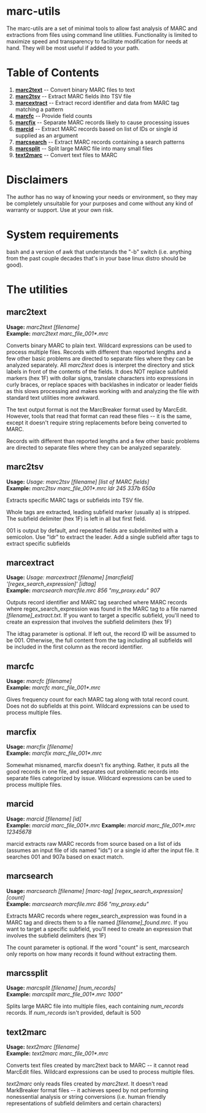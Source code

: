 # marc-utils
The marc-utils are a set of minimal tools to allow fast analysis of MARC and extractions from files using command line utilities. Functionality is limited to maximize speed and transparency to facilitate modification for needs at hand. They will be most useful if added to your path.

# Table of Contents
1. [**marc2text**](#marc2text) -- Convert binary MARC files to text
2. [**marc2tsv**](#marc2tsv) -- Extract MARC fields ihto TSV file 
3. [**marcextract**](#marcsearch) -- Extract record identifier and data from MARC tag matching a pattern 
4. [**marcfc**](#marcfc) -- Provide field counts
5. [**marcfix**](#marcfix) -- Separate MARC records likely to cause processing issues
6. [**marcid**](#marcid) -- Extract MARC records based on list of IDs or single id supplied as an argument
7. [**marcsearch**](#marcsearch) -- Extract MARC records containing a search patterns
8. [**marcsplit**](#marcsplit) -- Split large MARC file into many small files
9. [**text2marc**](#text2marc) -- Convert text files to MARC

# Disclaimers

The author has no way of knowing your needs or environment, so they may be completely unsuitable for your purposes and come without any kind of warranty or support. Use at your own risk. 

# System requirements
bash and a version of awk that understands the "-b" switch (i.e. anything from the past couple decades that's in your base linux distro should be good). 

# The utilities

## marc2text
**Usage:** *marc2text [filename]*  
**Example:** *marc2text marc_file_001\*.mrc*

Converts binary MARC to plain text. Wildcard expressions can be used to process multiple files. Records with different than reported lengths and a few other basic problems are directed to separate files where they can be analyzed separately.
All *marc2text* does is interpret the directory and stick labels in front of the contents of the fields. It does NOT replace subfield markers (hex 1F) with dollar signs, translate characters into expressions in curly braces, or replace spaces with backlashes in indicator or leader fields as this slows processing and makes working with and analyzing the file with standard text utilities more awkward.

The text output format is not the MarcBreaker format used by MarcEdit. However, tools that read that format can read these files -- it is the same, except it doesn't require string replacements before being converted to MARC.

Records with different than reported lengths and a few other basic problems are directed to separate files where they can be analyzed separately.

## marc2tsv
**Usage:** *Usage: marc2tsv [filename] [list of MARC fields]*  
**Example:** *marc2tsv marc_file_001\*.mrc ldr 245 337b 650a*

Extracts specific MARC tags or subfields into TSV file.

Whole tags are extracted, leading subfield marker (usually a) is stripped. The subfield delimiter (hex 1F) is left in all but first field.

001 is output by default, and repeated fields are subdelimited with a semicolon. Use "ldr" to extract the leader. Add a single subfield after tags to extract specific subfields

## marcextract
**Usage:** *Usage: marcextract [filename] [marcfield] '[regex_search_expression]' [idtag]*  
**Example:** *marcsearch marcfile.mrc 856 "my_proxy.edu" 907*

Outputs record identifier and MARC tag searched where MARC records where regex_search_expression was found in the MARC tag to a file named *[filename]_extract.txt*. If you want to target a specific subfield, you'll need to create an expression that involves the subfield delimiters (hex 1F)

The idtag parameter is optional. If left out, the record ID will be assumed to be 001. Otherwise, the full content from the tag including all subfields will be included in the first column as the record identifier.

## marcfc
**Usage:** *marcfc [filename]*  
**Example:** *marcfc marc_file_001\*.mrc*

Gives frequency count for each MARC tag along with total record count. Does not do subfields at this point. Wildcard expressions can be used to process multiple files.

## marcfix
**Usage:** *marcfix [filename]*  
**Example:** *marcfix marc_file_001\*.mrc*

Somewhat misnamed, marcfix doesn't fix anything. Rather, it puts all the good records in one file, and separates out problematic records into separate files categorized by issue. Wildcard expressions can be used to process multiple files.

## marcid 
**Usage:** *marcid [filename] [id]*  
**Example:** *marcid marc_file_001\*.mrc*
**Example:** *marcid marc_file_001\*.mrc 12345678*

marcid extracts raw MARC records from source based on a list of ids (assumes an input file of ids named "ids") or a single id after the input file. It searches 001 and 907a based on exact match. 

## marcsearch
**Usage:** *marcsearch [filename] [marc-tag] [regex_search_expression] [count]*  
**Example:** *marcsearch marcfile.mrc 856 "my_proxy.edu"*

Extracts MARC records where regex_search_expression was found in a MARC tag and directs them to a file named *[filename]_found.mrc*. If you want to target a specific subfield, you'll need to create an expression that involves the subfield delimiters (hex 1F)

The count parameter is optional. If the word "count" is sent, marcsearch only reports on how many records it found without extracting them.

## marcssplit
**Usage:** *marcsplit [filename] [num_records]*  
**Example:** *marcsplit marc_file_001\*.mrc 1000"*

Splits large MARC file into multiple files, each containing *num_records* records. If *num_records* isn't provided, default is 500

## text2marc
**Usage:** *text2marc [filename]*  
**Example:** *text2marc marc_file_001\*.mrc*

Converts text files created by marc2text back to MARC -- it cannot read MarcEdit files. Wildcard expressions can be used to process multiple files. 

*text2marc* only reads files created by *marc2text*. It doesn't read MarkBreaker format files -- it achieves speed by not performing nonessential analysis or string conversions (i.e. human friendly representations of subfield delimiters and certain characters) 


